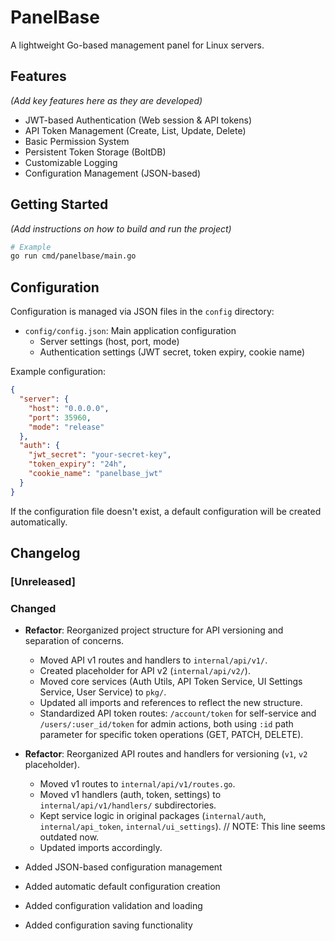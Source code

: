 # PanelBase

A lightweight Go-based management panel for Linux servers.

## Features

_(Add key features here as they are developed)_

- JWT-based Authentication (Web session & API tokens)
- API Token Management (Create, List, Update, Delete)
- Basic Permission System
- Persistent Token Storage (BoltDB)
- Customizable Logging
- Configuration Management (JSON-based)

## Getting Started

_(Add instructions on how to build and run the project)_

```bash
# Example
go run cmd/panelbase/main.go
```

## Configuration

Configuration is managed via JSON files in the `config` directory:

- `config/config.json`: Main application configuration
  - Server settings (host, port, mode)
  - Authentication settings (JWT secret, token expiry, cookie name)

Example configuration:

```json
{
  "server": {
    "host": "0.0.0.0",
    "port": 35960,
    "mode": "release"
  },
  "auth": {
    "jwt_secret": "your-secret-key",
    "token_expiry": "24h",
    "cookie_name": "panelbase_jwt"
  }
}
```

If the configuration file doesn't exist, a default configuration will be created automatically.

## Changelog

### [Unreleased]

### Changed

- **Refactor**: Reorganized project structure for API versioning and separation of concerns.

  - Moved API v1 routes and handlers to `internal/api/v1/`.
  - Created placeholder for API v2 (`internal/api/v2/`).
  - Moved core services (Auth Utils, API Token Service, UI Settings Service, User Service) to `pkg/`.
  - Updated all imports and references to reflect the new structure.
  - Standardized API token routes: `/account/token` for self-service and `/users/:user_id/token` for admin actions, both using `:id` path parameter for specific token operations (GET, PATCH, DELETE).

- **Refactor**: Reorganized API routes and handlers for versioning (`v1`, `v2` placeholder).

  - Moved v1 routes to `internal/api/v1/routes.go`.
  - Moved v1 handlers (auth, token, settings) to `internal/api/v1/handlers/` subdirectories.
  - Kept service logic in original packages (`internal/auth`, `internal/api_token`, `internal/ui_settings`). // NOTE: This line seems outdated now.
  - Updated imports accordingly.

- Added JSON-based configuration management
- Added automatic default configuration creation
- Added configuration validation and loading
- Added configuration saving functionality
